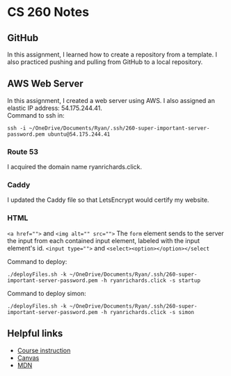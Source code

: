 # CS 260 Notes

## GitHub
In this assignment, I learned how to create a repository from a template. I also practiced pushing and pulling from GitHub to a local repository.

## AWS Web Server
In this assignment, I created a web server using AWS. I also assigned an elastic IP address: 54.175.244.41.  
Command to ssh in:   
```
ssh -i ~/OneDrive/Documents/Ryan/.ssh/260-super-important-server-password.pem ubuntu@54.175.244.41
```

### Route 53
I acquired the domain name ryanrichards.click.

### Caddy
I updated the Caddy file so that LetsEncrypt would certify my website.

### HTML
`<a href="">` and `<img alt="" src="">`
The `form` element sends to the server the input from each contained input element, labeled with the input element's id.
`<input type="">` and `<select><option></option></select`

Command to deploy:
```
./deployFiles.sh -k ~/OneDrive/Documents/Ryan/.ssh/260-super-important-server-password.pem -h ryanrichards.click -s startup
```
Command to deploy simon:
```
./deployFiles.sh -k ~/OneDrive/Documents/Ryan/.ssh/260-super-important-server-password.pem -h ryanrichards.click -s simon
```

## Helpful links

- [Course instruction](https://github.com/webprogramming260)
- [Canvas](https://byu.instructure.com)
- [MDN](https://developer.mozilla.org)

